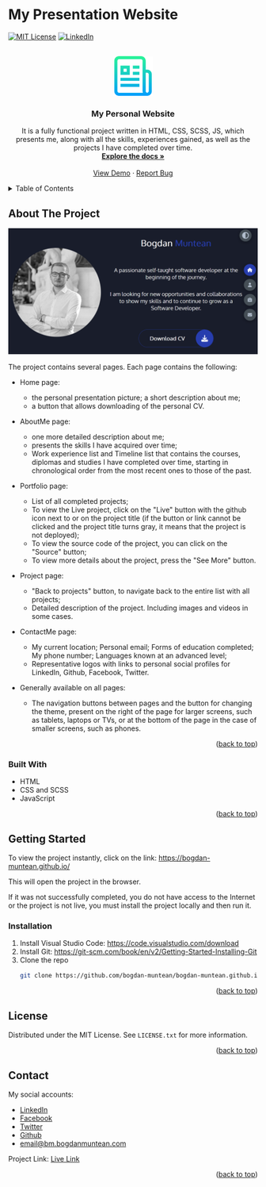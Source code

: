 # My Presentation Website


<!-- Improved compatibility of back to top link: See: https://github.com/othneildrew/Best-README-Template/pull/73 -->
<a name="readme-top"></a>

<!-- PROJECT SHIELDS -->
<!--
*** I'm using markdown "reference style" links for readability.
*** Reference links are enclosed in brackets [ ] instead of parentheses ( ).
*** See the bottom of this document for the declaration of the reference variables
*** for contributors-url, forks-url, etc. This is an optional, concise syntax you may use.
*** https://www.markdownguide.org/basic-syntax/#reference-style-links
-->
[![MIT License][license-shield]][license-url]
[![LinkedIn][linkedin-shield]][linkedin-url]



<!-- PROJECT LOGO -->
<br />
<div align="center">
  <a href="https://github.com/bogdan-muntean/bogdan-muntean.github.io">
    <img src="./src/assets/readmeImages/logo_readme.png" alt="Logo" width="80" height="80">
  </a>

<h3 align="center">My Personal Website</h3>

  <p align="center">
    It is a fully functional project written in HTML, CSS, SCSS, JS, which presents me, along with all the skills, experiences gained, as well as the projects I have completed over time.
    <br />
    <a href="https://github.com/bogdan-muntean/bogdan-muntean.github.io"><strong>Explore the docs »</strong></a>
    <br />
    <br />
    <a href="https://github.com/bogdan-muntean/bogdan-muntean.github.io">View Demo</a>
    ·
    <a href="https://github.com/bogdan-muntean/bogdan-muntean.github.io/issues">Report Bug</a>
  </p>
</div>



<!-- TABLE OF CONTENTS -->
<details>
  <summary>Table of Contents</summary>
  <ol>
    <li>
      <a href="#about-the-project">About The Project</a>
      <ul>
        <li><a href="#built-with">Built With</a></li>
      </ul>
    </li>
    <li>
      <a href="#getting-started">Getting Started</a>
      <ul>
        <li><a href="#installation">Installation</a></li>
      </ul>
    </li>
    <li><a href="#license">License</a></li>
    <li><a href="#contact">Contact</a></li>
  </ol>
</details>



<!-- ABOUT THE PROJECT -->
## About The Project

[![Screen Shot for Home Page from Project][product-screenshot]](https://bogdan-muntean.github.io/)

The project contains several pages. Each page contains the following:
* Home page: 
    - the personal presentation picture; a short description about me; 
    - a button that allows downloading of the personal CV.

* AboutMe page: 
    - one more detailed description about me;
    - presents the skills I have acquired over time;
    - Work experience list and Timeline list that contains the courses, diplomas and studies I have completed over time, starting in chronological order from the most recent ones to those of the past.

* Portfolio page:
    - List of all completed projects;
    - To view the Live project, click on the "Live" button with the github icon next to or on the project title (if the button or link cannot be clicked and the project title turns gray, it means that the project is not deployed);
    - To view the source code of the project, you can click on the "Source" button;
    - To view more details about the project, press the "See More" button.

* Project page:
    - "Back to projects" button, to navigate back to the entire list with all projects;
    - Detailed description of the project. Including images and videos in some cases.

* ContactMe page:
    - My current location; Personal email; Forms of education completed; My phone number; Languages known at an advanced level;
    - Representative logos with links to personal social profiles for LinkedIn, Github, Facebook, Twitter.
    
* Generally available on all pages:
    - The navigation buttons between pages and the button for changing the theme, present on the right of the page for larger screens, such as tablets, laptops or TVs, or at the bottom of the page in the case of smaller screens, such as phones.

<p align="right">(<a href="#readme-top">back to top</a>)</p>



### Built With

* HTML
* CSS and SCSS
* JavaScript

<p align="right">(<a href="#readme-top">back to top</a>)</p>



<!-- GETTING STARTED -->
## Getting Started

To view the project instantly, click on the link: https://bogdan-muntean.github.io/

This will open the project in the browser.

If it was not successfully completed, you do not have access to the Internet or the project is not live, you must install the project locally and then run it.

### Installation

1. Install Visual Studio Code: https://code.visualstudio.com/download
2. Install Git: https://git-scm.com/book/en/v2/Getting-Started-Installing-Git
3. Clone the repo
   ```sh
   git clone https://github.com/bogdan-muntean/bogdan-muntean.github.io.git
   ```


<p align="right">(<a href="#readme-top">back to top</a>)</p>



<!-- LICENSE -->
## License

Distributed under the MIT License. See `LICENSE.txt` for more information.

<p align="right">(<a href="#readme-top">back to top</a>)</p>



<!-- CONTACT -->
## Contact

My social accounts:
- [LinkedIn](https://www.linkedin.com/in/bogdan-muntean-ro/)
- [Facebook](https://www.facebook.com/bogdan.muntean.ro/)
- [Twitter](https://twitter.com/BogdanMuntean_) 
- [Github](https://github.com/bogdan-muntean)
- email@bm.bogdanmuntean.com

Project Link: [Live Link](https://bogdan-muntean.github.io/)

<p align="right">(<a href="#readme-top">back to top</a>)</p>


<!-- MARKDOWN LINKS & IMAGES -->
[license-shield]: https://img.shields.io/github/license/github_username/repo_name.svg?style=for-the-badge
[license-url]: https://github.com/bogdan-muntean/bogdan-muntean.github.io/blob/master/LICENSE.txt
[linkedin-shield]: https://img.shields.io/badge/-LinkedIn-black.svg?style=for-the-badge&logo=linkedin&colorB=555
[linkedin-url]: https://linkedin.com/in/linkedin_username
[product-screenshot]: ./src/assets/readmeImages/home_page.png
